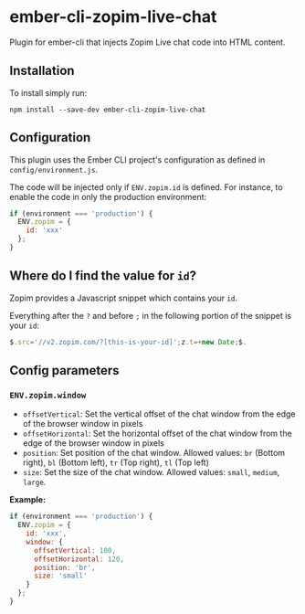 # ember-cli-zopim-live-chat

Plugin for ember-cli that injects Zopim Live chat code into HTML content.

## Installation

To install simply run:

```
npm install --save-dev ember-cli-zopim-live-chat
```

## Configuration

This plugin uses the Ember CLI project's configuration as defined in `config/environment.js`.

The code will be injected only if `ENV.zopim.id` is defined. For instance, to enable the code in only the production environment:

```javascript
if (environment === 'production') {
  ENV.zopim = {
    id: 'xxx'
  };
}
```

## Where do I find the value for `id`?

Zopim provides a Javascript snippet which contains your `id`.

Everything after the `?` and before `;` in the following portion of the snippet is your `id`:

```javascript
$.src='//v2.zopim.com/?[this-is-your-id]';z.t=+new Date;$.
```

## Config parameters

### `ENV.zopim.window`

* `offsetVertical`: Set the vertical offset of the chat window from the edge of the browser window in pixels
* `offsetHorizontal`: Set the horizontal offset of the chat window from the edge of the browser window in pixels
* `position`: Set position of the chat window. Allowed values: `br` (Bottom right), `bl` (Bottom left), `tr` (Top right), `tl` (Top left)
* `size`: Set the size of the chat window.  Allowed values: `small`, `medium`, `large`.

**Example:**

```javascript
if (environment === 'production') {
  ENV.zopim = {
    id: 'xxx',
    window: {
      offsetVertical: 100,
      offsetHorizontal: 120,
      position: 'br',
      size: 'small'
    }
  };
}
```
